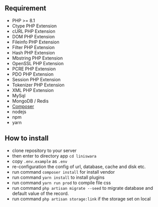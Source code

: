 ## Requirement

- PHP >= 8.1
- Ctype PHP Extension
- cURL PHP Extension
- DOM PHP Extension
- Fileinfo PHP Extension
- Filter PHP Extension
- Hash PHP Extension
- Mbstring PHP Extension
- OpenSSL PHP Extension
- PCRE PHP Extension
- PDO PHP Extension
- Session PHP Extension
- Tokenizer PHP Extension
- XML PHP Extension
- MySql
- MongoDB / Redis
- [Composer](https://getcomposer.org/download/)
- nodejs
- npm
- yarn

## How to install

- clone repository to your server
- then enter to directory app `cd liniswara`
- copy `.env.example` as `.env`
- re-configuration the config of url, database, cache and disk etc.
- run command `composer install` for install vendor
- run command `yarn install` to install plugins
- run command `yarn run prod` to compile file css
- run command `php artisan migrate --seed` to migrate database and default value of the record.
- run command `php artisan storage:link` if the storage set on local
